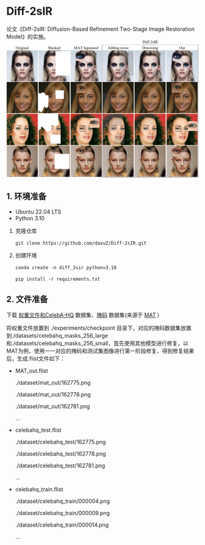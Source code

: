 # Diff-2sIR
论文《Diff-2sIR: Diffusion-Based Refinement Two-Stage Image Restoration Model》的实施。
![](imgs/img1.png)

## 1. 环境准备

  - Ubuntu 22.04 LTS
  - Python 3.10

1) 克隆仓库
    ```shell
    git clone https://github.com/daxuZ/Diff-2sIR.git
    ```
    
2) 创建环境
   ```shell
   conda create -n diff_2sir python=3.10
   ```

   ```shell
   pip install -r requirements.txt
   ```

## 2. 文件准备

下载  [权重文件和CelebA-HQ](https://pan.baidu.com/s/1LTjlCdN7Gc64nn6n87KRhw?pwd=daxu) 数据集、[掩码](https://mycuhk-my.sharepoint.com/:f:/g/personal/1155137927_link_cuhk_edu_hk/EuY30ziF-G5BvwziuHNFzDkBVC6KBPRg69kCeHIu-BXORA?e=7OwJyE) 数据集(来源于 [MAT](https://github.com/fenglinglwb/MAT) )

将权重文件放置到 ./experiments/checkpoint 目录下，对应的掩码数据集放置到./datasets/celebahq_masks_256_large 和./datasets/celebahq_masks_256_small，首先使用其他模型进行修复，以MAT为例，使用一一对应的掩码和测试集图像进行第一阶段修复，得到修复结果后，生成.flist文件如下：

  - MAT_out.flist

    ./dataset/mat_out/162775.png

    ./dataset/mat_out/162778.png

    ./dataset/mat_out/162781.png

    ...

  - celebahq_test.flist

    ./dataset/celebahq_test/162775.png

    ./dataset/celebahq_test/162778.png

    ./dataset/celebahq_test/162781.png

    ...

  - celebahq_train.flist

    ./dataset/celebahq_train/000004.png

    ./dataset/celebahq_train/000009.png

    ./dataset/celebahq_train/000014.png

    ...

    
    
